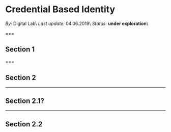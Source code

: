 # Credential Based Identity
*By:* Digital Lab\ 
*Last update:* 04.06.2019\ 
*Status:* **under exploration**\ 


===

## Section 1

===

## Section 2

---

## Section 2.1?

---

## Section 2.2
